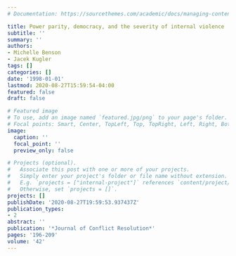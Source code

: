 ```yaml
---
# Documentation: https://sourcethemes.com/academic/docs/managing-content/

title: Power parity, democracy, and the severity of internal violence
subtitle: ''
summary: ''
authors:
- Michelle Benson
- Jacek Kugler
tags: []
categories: []
date: '1998-01-01'
lastmod: 2020-08-27T15:59:54-04:00
featured: false
draft: false

# Featured image
# To use, add an image named `featured.jpg/png` to your page's folder.
# Focal points: Smart, Center, TopLeft, Top, TopRight, Left, Right, BottomLeft, Bottom, BottomRight.
image:
  caption: ''
  focal_point: ''
  preview_only: false

# Projects (optional).
#   Associate this post with one or more of your projects.
#   Simply enter your project's folder or file name without extension.
#   E.g. `projects = ["internal-project"]` references `content/project/deep-learning/index.md`.
#   Otherwise, set `projects = []`.
projects: []
publishDate: '2020-08-27T19:59:53.937437Z'
publication_types:
- 2
abstract: ''
publication: '*Journal of Conflict Resolution*'
pages: '196-209'
volume: '42'
---
```

